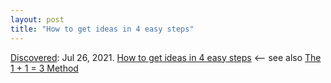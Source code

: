 ```yaml
---
layout: post
title: "How to get ideas in 4 easy steps"
---
```

[Discovered](http://rolandtanglao.com/2020/07/29/p1-blogthis-checkvist-list-links-to-blog/): Jul 26, 2021. [How to get ideas in 4 easy steps](https://www.everythingisaremix.info/blog/how-to-get-ideas-in-4-easy-steps)  <-- see also [The 1 + 1 = 3 Method](https://www.everythingisaremix.info/blog/the-1-1-3-method)
